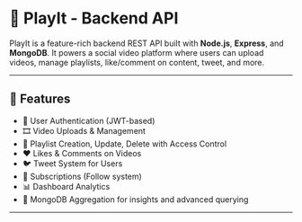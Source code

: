# 🎵 PlayIt - Backend API

PlayIt is a feature-rich backend REST API built with **Node.js**, **Express**, and **MongoDB**. It powers a social video platform where users can upload videos, manage playlists, like/comment on content, tweet, and more.

---

## 🚀 Features

- 🔐 User Authentication (JWT-based)
- 🎞️ Video Uploads & Management
- 📁 Playlist Creation, Update, Delete with Access Control
- ❤️ Likes & Comments on Videos
- 🐦 Tweet System for Users
- 👥 Subscriptions (Follow system)
- 📊 Dashboard Analytics
- 🧩 MongoDB Aggregation for insights and advanced querying

---
